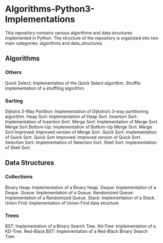# Algorithms-Python3-Implementations
This repository contains various algorithms and data structures implemented in Python. The structure of the repository is organized into two main categories: algorithms and data_structures.

## Algorithms
### Others
Quick Select: Implementation of the Quick Select algorithm.
Shuffle: Implementation of a shuffling algorithm.

### Sorting
Dijkstra 3-Way Partition: Implementation of Dijkstra’s 3-way partitioning algorithm.
Heap Sort: Implementation of Heap Sort.
Insertion Sort: Implementation of Insertion Sort.
Merge Sort: Implementation of Merge Sort.
Merge Sort Bottom-Up: Implementation of Bottom-Up Merge Sort.
Merge Sort Improved: Improved version of Merge Sort.
Quick Sort: Implementation of Quick Sort.
Quick Sort Improved: Improved version of Quick Sort.
Selection Sort: Implementation of Selection Sort.
Shell Sort: Implementation of Shell Sort.

## Data Structures

### Collections
Binary Heap: Implementation of a Binary Heap.
Deque: Implementation of a Deque.
Queue: Implementation of a Queue.
Randomized Queue: Implementation of a Randomized Queue.
Stack: Implementation of a Stack.
Union Find: Implementation of Union-Find data structure.

### Trees
BST: Implementation of a Binary Search Tree.
Kd-Tree: Implementation of a KD-Tree.
Red-Black BST: Implementation of a Red-Black Binary Search Tree.
